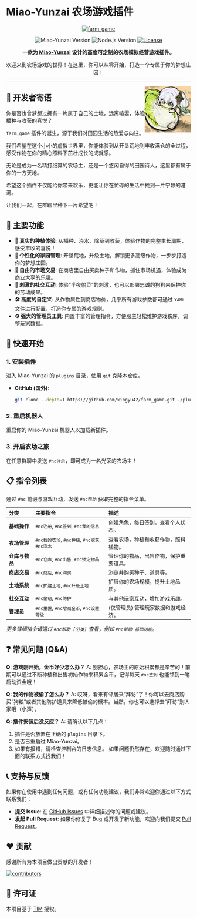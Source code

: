 # Miao-Yunzai 农场游戏插件

<div align="center">
  
[![farm_game](https://socialify.git.ci/xingyu42/farm_game/image?description=1&font=Raleway&forks=1&issues=1&language=1&name=1&owner=1&pattern=Circuit%20Board&pulls=1&stargazers=1&theme=Auto)](https://github.com/xingyu42/farm_game)

![Miao-Yunzai Version](https://img.shields.io/badge/Miao--Yunzai-v3.0.0+-green.svg)
![Node.js Version](https://img.shields.io/badge/node-16.0.0+-blue.svg)
[![License](https://img.shields.io/badge/license-TIM-brightgreen.svg)](./LICENSE)

**一款为 [Miao-Yunzai](https://github.com/yoimiya-kokomi/miao-yunzai) 设计的高度可定制的农场模拟经营游戏插件。**

欢迎来到农场游戏的世界！在这里，你可以从零开始，打造一个专属于你的梦想庄园！
  
</div>

---
<img decoding="async" align=right src="resources/log.jpg" width="25%">

## 💌 开发者寄语

你是否也曾梦想过拥有一片属于自己的土地，远离喧嚣，体验播种与收获的喜悦？

`farm_game` 插件的诞生，源于我们对田园生活的热爱与向往。

我们希望在这个小小的虚拟世界里，你能体验到从开垦荒地到丰收满仓的全过程，感受作物在你的精心照料下茁壮成长的成就感。

无论是成为一名精打细算的农场主，还是一个悠闲自得的田园诗人，这里都有属于你的一方天地。

希望这个插件不仅能给你带来欢乐，更能让你在忙碌的生活中找到一片宁静的港湾。

让我们一起，在群聊里种下一片希望吧！

## 🌟 主要功能

- **🌱 真实的种植体验**: 从播种、浇水、除草到收获，体验作物的完整生长周期，感受丰收的喜悦！
- **🏡 个性化的家园管理**: 开垦荒地，升级土地，解锁更多高级作物，一步步打造你的梦想庄园。
- **🏪 自由的市场交易**: 在商店里自由买卖种子和作物，抓住市场机遇，体验成为商业大亨的乐趣。
- **🐶 刺激的社交互动**: 体验“半夜偷菜”的刺激，也可以部署忠诚的狗狗来保护你的劳动成果。
- **🛠️ 高度的自定义**: 从作物属性到商店物价，几乎所有游戏参数都可通过 `YAML` 文件进行配置，打造你专属的游戏规则。
- **⚙️ 强大的管理员工具**: 内置丰富的管理指令，方便服主轻松维护游戏秩序，调整玩家数据。

## 🚀 快速开始

### 1. 安装插件

进入 Miao-Yunzai 的 `plugins` 目录，使用 `git` 克隆本仓库。

- **GitHub (国外)**:

  ```bash
  git clone --depth=1 https://github.com/xingyu42/farm_game.git ./plugins/farm_game
  ```

### 2. 重启机器人

重启你的 Miao-Yunzai 机器人以加载新插件。

### 3. 开启农场之旅

在任意群聊中发送 `#nc注册`，即可成为一名光荣的农场主！

## 📋 指令列表

通过 `#nc` 前缀与游戏互动，发送 `#nc帮助` 获取完整的指令菜单。

| 分类 | 主要指令 | 描述 |
| :--- | :--- | :--- |
| **基础操作** | `#nc注册`, `#nc签到`, `#nc我的信息` | 创建角色，每日签到，查看个人状态。 |
| **农场管理** | `#nc我的农场`, `#nc种植`, `#nc收获`, `#nc浇水` | 查看农场，种植和收获作物，照料植物。 |
| **仓库与物品** | `#nc仓库`, `#nc出售`, `#nc锁定物品` | 管理你的物品，出售作物，保护重要道具。 |
| **商店交易** | `#nc商店`, `#nc购买` | 浏览并购买种子、道具等。 |
| **土地系统** | `#nc扩建土地`, `#nc升级土地` | 扩展你的农场规模，提升土地品质。 |
| **社交互动** | `#nc偷窃`, `#nc防护` | 与其他玩家互动，增加游戏乐趣。 |
| **管理员** | `#nc重置`, `#nc增减金币`, `#nc设置等级` | (仅管理员) 管理玩家数据和游戏经济。 |

*更多详细指令请通过 `#nc帮助 [分类]` 查看，例如 `#nc帮助 基础功能`。*

## ❓ 常见问题 (Q&A)

**Q: 游戏刚开始，金币好少怎么办？**
A: 别担心，农场主的原始积累都是辛苦的！前期可以通过不断种植和出售初始作物来积累金币，记得每天 `#nc签到` 也能领到一笔启动资金哦！

**Q: 我的作物被偷了怎么办？**
A: 哎呀，看来有邻居来“拜访”了！你可以去商店购买“狗粮”或者其他防护道具来降低被偷的概率。当然，你也可以选择去“拜访”别人家哦（小声）。

**Q: 插件安装后没反应？**
A: 请确认以下几点：

  1. 插件是否放置在正确的 `plugins` 目录下。
  2. 是否已重启过 Miao-Yunzai。
  3. 如果有报错，请检查控制台的日志信息。
  如果问题仍然存在，欢迎随时通过下面的联系方式找我们！

## 📞 支持与反馈

如果你在使用中遇到任何问题，或有任何功能建议，我们非常欢迎你通过以下方式联系我们：

- **提交 Issue**: 在 [GitHub Issues](https://github.com/xingyu42/farm_game/issues) 中详细描述你的问题或建议。
- **发起 Pull Request**: 如果你修复了 Bug 或开发了新功能，欢迎向我们提交 [Pull Request](https://github.com/xingyu42/farm_game/pulls)。

## ❤️ 贡献

感谢所有为本项目做出贡献的开发者！

[![contributors](https://contrib.rocks/image?repo=xingyu42/farm_game)](https://github.com/xingyu42/farm_game/graphs/contributors)

## 📄 许可证

本项目基于 [TIM](LICENSE) 授权。
